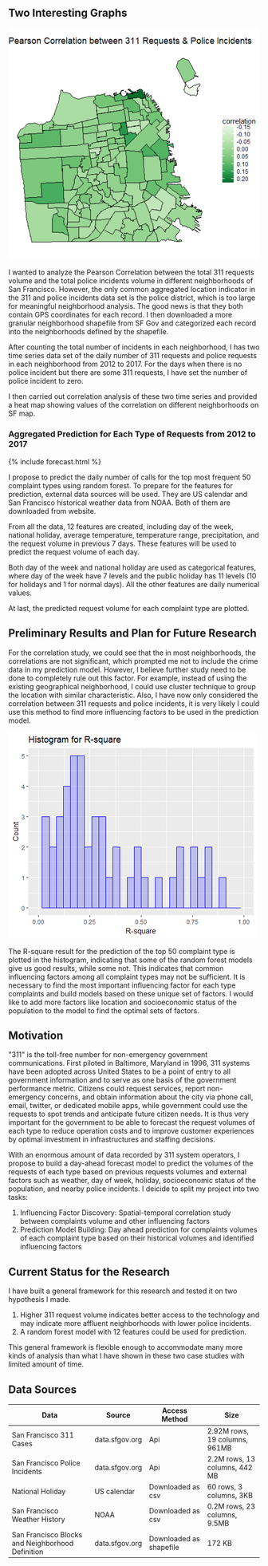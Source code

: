 
## Two Interesting Graphs

![Correlation](plots/correlation.png)

I wanted to analyze the Pearson Correlation between the total 311 requests volume and the total police incidents volume in different neighborhoods of San Francisco. However, the only common aggregated location indicator in the 311 and police incidents data set is the police district, which is too large for meaningful neighborhood analysis. The good news is that they both contain GPS coordinates for each record. I then downloaded a more granular neighborhood shapefile from SF Gov and categorized each record into the neighborhoods defined by the shapefile. 

After counting the total number of incidents in each neighborhood, I has two time series data set of the daily number of 311 requests and police requests in each neighborhood from 2012 to 2017. For the days when there is no police incident but there are some 311 requests, I have set the number of police incident to zero. 

I then carried out correlation analysis of these two time series and provided a heat map showing values of the correlation on different neighborhoods on SF map.

### Aggregated Prediction for Each Type of Requests from 2012 to 2017
{% include forecast.html %}

I propose to predict the daily number of calls for the top most frequent 50 complaint types using random forest. 
To prepare for the features for prediction, external data sources will be used. They are US calendar and San Francisco historical weather data from NOAA. Both of them are downloaded from website.

From all the data, 12 features are created, including day of the week, national holiday, average temperature, temperature range, precipitation, and the request volume in previous 7 days. These features will be used to predict the request volume of each day. 

Both day of the week and national holiday are used as categorical features, where day of the week have 7 levels and the public holiday has 11 levels (10 for holidays and 1 for normal days). All the other features are daily numerical values. 

At last, the predicted request volume for each complaint type are plotted. 

## Preliminary Results and Plan for Future Research

For the correlation study, we could see that the in most neighborhoods, the correlations are not significant, which prompted me not to include the crime data in my prediction model. However, I believe further study need to be done to completely rule out this factor. For example, instead of using the existing geographical neighborhood, I could use cluster technique to group the location with similar characteristic. Also, I have now only considered the correlation between 311 requests and police incidents, it is very likely I could use this method to find more influencing factors to be used in the prediction model.


![Histogram of RSquare](/plots/histogram.png)

The R-square result for the prediction of the top 50 complaint type is plotted in the histogram, indicating that some of the random forest models give us good results, while some not. This indicates that common influencing factors among all complaint types may not be sufficient. It is necessary to find the most important influencing factor for each type complaints and build models based on these unique set of factors. I would like to add more factors like location and socioeconomic status of the population to the model to find the optimal sets of factors.


## Motivation

"311" is the toll-free number for non-emergency government communications. First piloted in Baltimore, Maryland in 1996, 311 systems have been adopted across United States to be a point of entry to all government information and to serve as one basis of the government performance metric. Citizens could request services, report non-emergency concerns, and obtain information about the city via phone call, email, twitter, or dedicated mobile apps, while government could use the requests to spot trends and anticipate future citizen needs. It is thus very important for the government to be able to forecast the request volumes of each type to reduce operation costs and to improve customer experiences by optimal investment in infrastructures and staffing decisions. 

With an enormous amount of data recorded by 311 system operators, I propose to build a day-ahead forecast model to predict the volumes of the requests of each type based on previous requests volumes and external factors such as weather, day of week, holiday, socioeconomic status of the population, and nearby police incidents. I deicide to split my project into two tasks: 

1. Influencing Factor Discovery: Spatial-temporal correlation study between complaints volume and other influencing factors 
2. Prediction Model Building: Day ahead prediction for complaints volumes of each complaint type based on their historical volumes and identified influencing factors

## Current Status for the Research

I have built a general framework for this research and tested it on two hypothesis I made. 

1. Higher 311 request volume indicates better access to the technology and may indicate more affluent neighborhoods with lower police incidents.
2. A random forest model with 12 features could be used for prediction.

This general framework is flexible enough to accommodate many more kinds of analysis than what I have shown in these two case studies with limited amount of time.

## Data Sources

|Data                                             | Source           | Access Method         |Size|
|  ---                                            |  ---             | ---                   |--- |
|San Francisco 311 Cases                          |data.sfgov.org    |    Api                |2.92M rows, 19 columns, 961MB|
|San Francisco Police Incidents                   |data.sfgov.org    |    Api                |2.2M rows, 13 columns, 442 MB|
|National Holiday                                 |US calendar       |Downloaded as csv      |60 rows, 3 columns, 3KB|		
|San Francisco Weather History                    | 	NOAA	     |Downloaded as csv      |0.2M rows, 23 columns, 9.5MB|
|San Francisco Blocks and Neighborhood Definition |	data.sfgov.org   |Downloaded as shapefile|172 KB|

